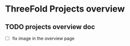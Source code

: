# ThreeFold Projects overview


## TODO projects overview doc

- [ ] fix image in the overview page



